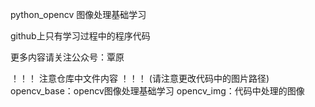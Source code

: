 python_opencv 图像处理基础学习

github上只有学习过程中的程序代码

更多内容请关注公众号：覃原

！！！ 注意仓库中文件内容 ！！！
(请注意更改代码中的图片路径)
opencv_base：opencv图像处理基础学习
opencv_img：代码中处理的图像
